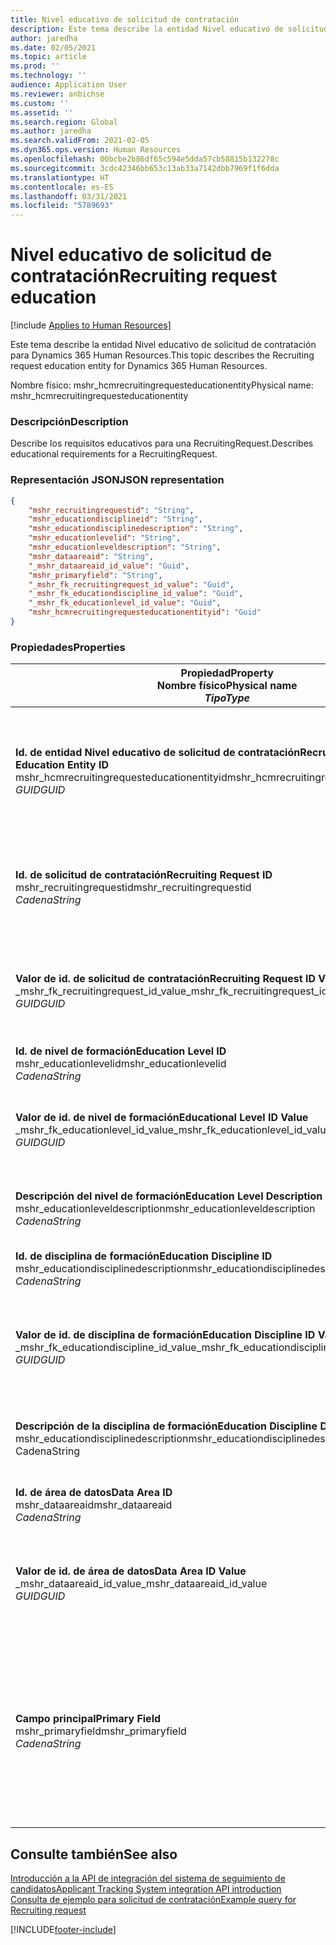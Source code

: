 ```yaml
---
title: Nivel educativo de solicitud de contratación
description: Este tema describe la entidad Nivel educativo de solicitud de contratación para Dynamics 365 Human Resources.
author: jaredha
ms.date: 02/05/2021
ms.topic: article
ms.prod: ''
ms.technology: ''
audience: Application User
ms.reviewer: anbichse
ms.custom: ''
ms.assetid: ''
ms.search.region: Global
ms.author: jaredha
ms.search.validFrom: 2021-02-05
ms.dyn365.ops.version: Human Resources
ms.openlocfilehash: 00bcbe2b86df65c594e5dda57cb58815b132278c
ms.sourcegitcommit: 3cdc42346bb653c13ab33a7142dbb7969f1f6dda
ms.translationtype: HT
ms.contentlocale: es-ES
ms.lasthandoff: 03/31/2021
ms.locfileid: "5789693"
---
```

# <a name="recruiting-request-education"></a><span data-ttu-id="60965-103">Nivel educativo de solicitud de contratación</span><span class="sxs-lookup"><span data-stu-id="60965-103">Recruiting request education</span></span>

[!include [Applies to Human Resources](../includes/applies-to-hr.md)]

<span data-ttu-id="60965-104">Este tema describe la entidad Nivel educativo de solicitud de contratación para Dynamics 365 Human Resources.</span><span class="sxs-lookup"><span data-stu-id="60965-104">This topic describes the Recruiting request education entity for Dynamics 365 Human Resources.</span></span>

<span data-ttu-id="60965-105">Nombre físico: mshr_hcmrecruitingrequesteducationentity</span><span class="sxs-lookup"><span data-stu-id="60965-105">Physical name: mshr_hcmrecruitingrequesteducationentity</span></span>

### <a name="description"></a><span data-ttu-id="60965-106">Descripción</span><span class="sxs-lookup"><span data-stu-id="60965-106">Description</span></span>

<span data-ttu-id="60965-107">Describe los requisitos educativos para una RecruitingRequest.</span><span class="sxs-lookup"><span data-stu-id="60965-107">Describes educational requirements for a RecruitingRequest.</span></span>

### <a name="json-representation"></a><span data-ttu-id="60965-108">Representación JSON</span><span class="sxs-lookup"><span data-stu-id="60965-108">JSON representation</span></span>

```json
{
    "mshr_recruitingrequestid": "String",
    "mshr_educationdisciplineid": "String",
    "mshr_educationdisciplinedescription": "String",
    "mshr_educationlevelid": "String",
    "mshr_educationleveldescription": "String",
    "mshr_dataareaid": "String",
    "_mshr_dataareaid_id_value": "Guid",
    "mshr_primaryfield": "String",
    "_mshr_fk_recruitingrequest_id_value": "Guid",
    "_mshr_fk_educationdiscipline_id_value": "Guid",
    "_mshr_fk_educationlevel_id_value": "Guid",
    "mshr_hcmrecruitingrequesteducationentityid": "Guid"
}
```

### <a name="properties"></a><span data-ttu-id="60965-109">Propiedades</span><span class="sxs-lookup"><span data-stu-id="60965-109">Properties</span></span>

| <span data-ttu-id="60965-110">Propiedad</span><span class="sxs-lookup"><span data-stu-id="60965-110">Property</span></span><br><span data-ttu-id="60965-111">**Nombre físico**</span><span class="sxs-lookup"><span data-stu-id="60965-111">**Physical name**</span></span><br><span data-ttu-id="60965-112">**_Tipo_**</span><span class="sxs-lookup"><span data-stu-id="60965-112">**_Type_**</span></span> | <span data-ttu-id="60965-113">Utilizar</span><span class="sxs-lookup"><span data-stu-id="60965-113">Use</span></span> | <span data-ttu-id="60965-114">Descripción</span><span class="sxs-lookup"><span data-stu-id="60965-114">Description</span></span> |
| --- | --- | --- |
| <span data-ttu-id="60965-115">**Id. de entidad Nivel educativo de solicitud de contratación**</span><span class="sxs-lookup"><span data-stu-id="60965-115">**Recruiting Request Education Entity ID**</span></span><br><span data-ttu-id="60965-116">mshr_hcmrecruitingrequesteducationentityid</span><span class="sxs-lookup"><span data-stu-id="60965-116">mshr_hcmrecruitingrequesteducationentityid</span></span><br><span data-ttu-id="60965-117">*GUID*</span><span class="sxs-lookup"><span data-stu-id="60965-117">*GUID*</span></span> | <span data-ttu-id="60965-118">Solo lectura</span><span class="sxs-lookup"><span data-stu-id="60965-118">Read-only</span></span><br><span data-ttu-id="60965-119">Obligatorio</span><span class="sxs-lookup"><span data-stu-id="60965-119">Required</span></span> | <span data-ttu-id="60965-120">Identificador único generado por el sistema para el registro Nivel educativo de solicitud de contratación.</span><span class="sxs-lookup"><span data-stu-id="60965-120">System-generated unique identifier for the Recruiting Request Education record.</span></span> |
| <span data-ttu-id="60965-121">**Id. de solicitud de contratación**</span><span class="sxs-lookup"><span data-stu-id="60965-121">**Recruiting Request ID**</span></span><br><span data-ttu-id="60965-122">mshr_recruitingrequestid</span><span class="sxs-lookup"><span data-stu-id="60965-122">mshr_recruitingrequestid</span></span><br><span data-ttu-id="60965-123">*Cadena*</span><span class="sxs-lookup"><span data-stu-id="60965-123">*String*</span></span> | <span data-ttu-id="60965-124">Escribir una vez</span><span class="sxs-lookup"><span data-stu-id="60965-124">Write-once</span></span><br><span data-ttu-id="60965-125">Obligatorio</span><span class="sxs-lookup"><span data-stu-id="60965-125">Required</span></span> | <span data-ttu-id="60965-126">Identificador único legible por el usuario de la solicitud de contratación relacionada.</span><span class="sxs-lookup"><span data-stu-id="60965-126">The user-readable unique identifier of the related recruiting request.</span></span> |
| <span data-ttu-id="60965-127">**Valor de id. de solicitud de contratación**</span><span class="sxs-lookup"><span data-stu-id="60965-127">**Recruiting Request ID Value**</span></span><br><span data-ttu-id="60965-128">_mshr_fk_recruitingrequest_id_value</span><span class="sxs-lookup"><span data-stu-id="60965-128">_mshr_fk_recruitingrequest_id_value</span></span><br><span data-ttu-id="60965-129">*GUID*</span><span class="sxs-lookup"><span data-stu-id="60965-129">*GUID*</span></span> | <span data-ttu-id="60965-130">Solo lectura</span><span class="sxs-lookup"><span data-stu-id="60965-130">Read-only</span></span><br><span data-ttu-id="60965-131">Obligatorio</span><span class="sxs-lookup"><span data-stu-id="60965-131">Required</span></span><br><span data-ttu-id="60965-132">Clave externa: mshr_hcmrecruitingrequestentityid de mshr_hcmrecruitingrequestentity</span><span class="sxs-lookup"><span data-stu-id="60965-132">Foreign key: mshr_hcmrecruitingrequestentityid of mshr_hcmrecruitingrequestentity</span></span> | <span data-ttu-id="60965-133">Identificador único generado por el sistema de la solicitud de contratación relacionada.</span><span class="sxs-lookup"><span data-stu-id="60965-133">System-generated unique identifier of the related recruiting request.</span></span> |
| <span data-ttu-id="60965-134">**Id. de nivel de formación**</span><span class="sxs-lookup"><span data-stu-id="60965-134">**Education Level ID**</span></span><br><span data-ttu-id="60965-135">mshr_educationlevelid</span><span class="sxs-lookup"><span data-stu-id="60965-135">mshr_educationlevelid</span></span><br><span data-ttu-id="60965-136">*Cadena*</span><span class="sxs-lookup"><span data-stu-id="60965-136">*String*</span></span> | <span data-ttu-id="60965-137">Escribir una vez</span><span class="sxs-lookup"><span data-stu-id="60965-137">Write-once</span></span><br><span data-ttu-id="60965-138">Obligatorio</span><span class="sxs-lookup"><span data-stu-id="60965-138">Required</span></span> | <span data-ttu-id="60965-139">El nivel educativo requerido.</span><span class="sxs-lookup"><span data-stu-id="60965-139">The level of education required.</span></span> |
| <span data-ttu-id="60965-140">**Valor de id. de nivel de formación**</span><span class="sxs-lookup"><span data-stu-id="60965-140">**Educational Level ID Value**</span></span><br><span data-ttu-id="60965-141">_mshr_fk_educationlevel_id_value</span><span class="sxs-lookup"><span data-stu-id="60965-141">_mshr_fk_educationlevel_id_value</span></span><br><span data-ttu-id="60965-142">*GUID*</span><span class="sxs-lookup"><span data-stu-id="60965-142">*GUID*</span></span> | <span data-ttu-id="60965-143">Solo lectura</span><span class="sxs-lookup"><span data-stu-id="60965-143">Read-only</span></span><br><span data-ttu-id="60965-144">Obligatorio</span><span class="sxs-lookup"><span data-stu-id="60965-144">Required</span></span><br><span data-ttu-id="60965-145">Clave externa: entidad mshr_hcmeducationlevelentityid de mshr_hcmeducationlevelentity</span><span class="sxs-lookup"><span data-stu-id="60965-145">Foreign key: mshr_hcmeducationlevelentityid of mshr_hcmeducationlevelentity</span></span> | <span data-ttu-id="60965-146">Identificador único generado por el sistema del nivel de formación requerido.</span><span class="sxs-lookup"><span data-stu-id="60965-146">System-generated unique identifier of the level of education required.</span></span> |
| <span data-ttu-id="60965-147">**Descripción del nivel de formación**</span><span class="sxs-lookup"><span data-stu-id="60965-147">**Education Level Description**</span></span><br><span data-ttu-id="60965-148">mshr_educationleveldescription</span><span class="sxs-lookup"><span data-stu-id="60965-148">mshr_educationleveldescription</span></span><br><span data-ttu-id="60965-149">*Cadena*</span><span class="sxs-lookup"><span data-stu-id="60965-149">*String*</span></span> | <span data-ttu-id="60965-150">Solo lectura</span><span class="sxs-lookup"><span data-stu-id="60965-150">Read-only</span></span><br><span data-ttu-id="60965-151">Obligatorio</span><span class="sxs-lookup"><span data-stu-id="60965-151">Required</span></span> | <span data-ttu-id="60965-152">Descripción del nivel requerido para la aptitud.</span><span class="sxs-lookup"><span data-stu-id="60965-152">The description of the level required for the skill.</span></span> |
| <span data-ttu-id="60965-153">**Id. de disciplina de formación**</span><span class="sxs-lookup"><span data-stu-id="60965-153">**Education Discipline ID**</span></span><br><span data-ttu-id="60965-154">mshr_educationdisciplinedescription</span><span class="sxs-lookup"><span data-stu-id="60965-154">mshr_educationdisciplinedescription</span></span><br><span data-ttu-id="60965-155">*Cadena*</span><span class="sxs-lookup"><span data-stu-id="60965-155">*String*</span></span> | <span data-ttu-id="60965-156">Escribir una vez</span><span class="sxs-lookup"><span data-stu-id="60965-156">Write-once</span></span><br><span data-ttu-id="60965-157">Obligatorio</span><span class="sxs-lookup"><span data-stu-id="60965-157">Required</span></span> | <span data-ttu-id="60965-158">Ámbito de la disciplina de formación.</span><span class="sxs-lookup"><span data-stu-id="60965-158">The area of educational discipline.</span></span> |
| <span data-ttu-id="60965-159">**Valor de id. de disciplina de formación**</span><span class="sxs-lookup"><span data-stu-id="60965-159">**Education Discipline ID Value**</span></span><br><span data-ttu-id="60965-160">_mshr_fk_educationdiscipline_id_value</span><span class="sxs-lookup"><span data-stu-id="60965-160">_mshr_fk_educationdiscipline_id_value</span></span><br><span data-ttu-id="60965-161">*GUID*</span><span class="sxs-lookup"><span data-stu-id="60965-161">*GUID*</span></span> | <span data-ttu-id="60965-162">Solo lectura</span><span class="sxs-lookup"><span data-stu-id="60965-162">Read-only</span></span><br><span data-ttu-id="60965-163">Obligatorio</span><span class="sxs-lookup"><span data-stu-id="60965-163">Required</span></span><br><span data-ttu-id="60965-164">Clave externa: mshr_hcmeducationdisciplineentityid de mshr_hcmeducationdisciplineentity</span><span class="sxs-lookup"><span data-stu-id="60965-164">Foreign key: mshr_hcmeducationdisciplineentityid of mshr_hcmeducationdisciplineentity</span></span> | <span data-ttu-id="60965-165">Identificador único generado por el sistema del ámbito de la disciplina de formación.</span><span class="sxs-lookup"><span data-stu-id="60965-165">System-generated unique identifier of the area of educational discipline.</span></span> |
| <span data-ttu-id="60965-166">**Descripción de la disciplina de formación**</span><span class="sxs-lookup"><span data-stu-id="60965-166">**Education Discipline Description**</span></span><br><span data-ttu-id="60965-167">mshr_educationdisciplinedescription</span><span class="sxs-lookup"><span data-stu-id="60965-167">mshr_educationdisciplinedescription</span></span><br><span data-ttu-id="60965-168">Cadena</span><span class="sxs-lookup"><span data-stu-id="60965-168">String</span></span> | <span data-ttu-id="60965-169">Solo lectura</span><span class="sxs-lookup"><span data-stu-id="60965-169">Read-only</span></span><br><span data-ttu-id="60965-170">Obligatorio</span><span class="sxs-lookup"><span data-stu-id="60965-170">Required</span></span> | <span data-ttu-id="60965-171">Descripción del ámbito de la disciplina de formación.</span><span class="sxs-lookup"><span data-stu-id="60965-171">The description of the area of educational discipline.</span></span> |
| <span data-ttu-id="60965-172">**Id. de área de datos**</span><span class="sxs-lookup"><span data-stu-id="60965-172">**Data Area ID**</span></span><br><span data-ttu-id="60965-173">mshr_dataareaid</span><span class="sxs-lookup"><span data-stu-id="60965-173">mshr_dataareaid</span></span><br><span data-ttu-id="60965-174">*Cadena*</span><span class="sxs-lookup"><span data-stu-id="60965-174">*String*</span></span> | <span data-ttu-id="60965-175">Leer/Escribir</span><span class="sxs-lookup"><span data-stu-id="60965-175">Read/write</span></span><br><span data-ttu-id="60965-176">Opcional</span><span class="sxs-lookup"><span data-stu-id="60965-176">Optional</span></span> | <span data-ttu-id="60965-177">Especifica la entidad jurídica (empresa).</span><span class="sxs-lookup"><span data-stu-id="60965-177">Specifies the legal entity (company).</span></span>|
| <span data-ttu-id="60965-178">**Valor de id. de área de datos**</span><span class="sxs-lookup"><span data-stu-id="60965-178">**Data Area ID Value**</span></span><br><span data-ttu-id="60965-179">_mshr_dataareaid_id_value</span><span class="sxs-lookup"><span data-stu-id="60965-179">_mshr_dataareaid_id_value</span></span><br><span data-ttu-id="60965-180">*GUID*</span><span class="sxs-lookup"><span data-stu-id="60965-180">*GUID*</span></span> | <span data-ttu-id="60965-181">Solo lectura</span><span class="sxs-lookup"><span data-stu-id="60965-181">Read-only</span></span><br><span data-ttu-id="60965-182">Opcional</span><span class="sxs-lookup"><span data-stu-id="60965-182">Optional</span></span><br><span data-ttu-id="60965-183">Clave externa: entidad cdm_companyid of cdm_company</span><span class="sxs-lookup"><span data-stu-id="60965-183">Foreign key: cdm_companyid of cdm_company entity</span></span> | <span data-ttu-id="60965-184">Valor GUID generado por el sistema que identifica a la entidad jurídica (empresa).</span><span class="sxs-lookup"><span data-stu-id="60965-184">System-generated GUID value identifying the legal entity (company).</span></span> |
| <span data-ttu-id="60965-185">**Campo principal**</span><span class="sxs-lookup"><span data-stu-id="60965-185">**Primary Field**</span></span><br><span data-ttu-id="60965-186">mshr_primaryfield</span><span class="sxs-lookup"><span data-stu-id="60965-186">mshr_primaryfield</span></span><br><span data-ttu-id="60965-187">*Cadena*</span><span class="sxs-lookup"><span data-stu-id="60965-187">*String*</span></span> | <span data-ttu-id="60965-188">Solo lectura</span><span class="sxs-lookup"><span data-stu-id="60965-188">Read-only</span></span><br><span data-ttu-id="60965-189">Obligatorio</span><span class="sxs-lookup"><span data-stu-id="60965-189">Required</span></span> | <span data-ttu-id="60965-190">Concatenación del valor de la solicitud de contratación, el id. de nivel de formación y el id, de disciplina de formación como otro método para identificar de forma única el registro.</span><span class="sxs-lookup"><span data-stu-id="60965-190">Concatenation of Recruiting Request value, Education Level ID, and Education Discipline ID as another method to uniquely identify the record.</span></span> |

## <a name="see-also"></a><span data-ttu-id="60965-191">Consulte también</span><span class="sxs-lookup"><span data-stu-id="60965-191">See also</span></span>

[<span data-ttu-id="60965-192">Introducción a la API de integración del sistema de seguimiento de candidatos</span><span class="sxs-lookup"><span data-stu-id="60965-192">Applicant Tracking System integration API introduction</span></span>](hr-admin-integration-ats-api-introduction.md)<br>
[<span data-ttu-id="60965-193">Consulta de ejemplo para solicitud de contratación</span><span class="sxs-lookup"><span data-stu-id="60965-193">Example query for Recruiting request</span></span>](hr-admin-integration-ats-api-recruiting-request-example-query.md)



[!INCLUDE[footer-include](../includes/footer-banner.md)]